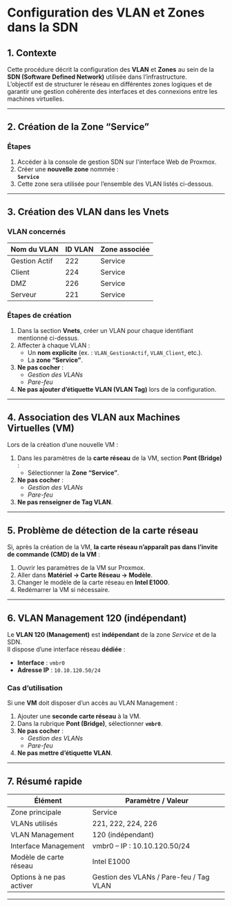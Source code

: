 # Configuration des VLAN et Zones dans la SDN

## 1. Contexte
Cette procédure décrit la configuration des **VLAN** et **Zones** au sein de la **SDN (Software Defined Network)** utilisée dans l’infrastructure.  
L’objectif est de structurer le réseau en différentes zones logiques et de garantir une gestion cohérente des interfaces et des connexions entre les machines virtuelles.

---

## 2. Création de la Zone “Service”

### Étapes
1. Accéder à la console de gestion SDN sur l'interface Web de Proxmox.
2. Créer une **nouvelle zone** nommée :  
   **`Service`**  
3. Cette zone sera utilisée pour l’ensemble des VLAN listés ci-dessous.

---

## 3. Création des VLAN dans les Vnets

### VLAN concernés
| Nom du VLAN     | ID VLAN | Zone associée |
|-----------------|----------|---------------|
| Gestion Actif   | 222      | Service       |
| Client          | 224      | Service       |
| DMZ             | 226      | Service       |
| Serveur         | 221      | Service       |

### Étapes de création
1. Dans la section **Vnets**, créer un VLAN pour chaque identifiant mentionné ci-dessus.  
2. Affecter à chaque VLAN :
   - Un **nom explicite** (ex. : `VLAN_GestionActif`, `VLAN_Client`, etc.).  
   - La **zone “Service”**.  
3. **Ne pas cocher** :
   - *Gestion des VLANs*  
   - *Pare-feu*  
4. **Ne pas ajouter d’étiquette VLAN (VLAN Tag)** lors de la configuration.

---

## 4. Association des VLAN aux Machines Virtuelles (VM)

Lors de la création d’une nouvelle VM :

1. Dans les paramètres de la **carte réseau** de la VM, section **Pont (Bridge)** :
   - Sélectionner la **Zone “Service”**.  
2. **Ne pas cocher** :
   - *Gestion des VLANs*  
   - *Pare-feu*  
3. **Ne pas renseigner de Tag VLAN**.  

---

## 5. Problème de détection de la carte réseau

Si, après la création de la VM, **la carte réseau n’apparaît pas dans l’invite de commande (CMD) de la VM** :

1. Ouvrir les paramètres de la VM sur Proxmox.  
2. Aller dans **Matériel → Carte Réseau → Modèle**.  
3. Changer le modèle de la carte réseau en **Intel E1000**.  
4. Redémarrer la VM si nécessaire.  

---

## 6. VLAN Management 120 (indépendant)

Le **VLAN 120 (Management)** est **indépendant** de la zone *Service* et de la SDN.  
Il dispose d’une interface réseau **dédiée** :  
- **Interface** : `vmbr0`  
- **Adresse IP** : `10.10.120.50/24`  

### Cas d’utilisation
Si une **VM** doit disposer d’un accès au VLAN Management :

1. Ajouter une **seconde carte réseau** à la VM.  
2. Dans la rubrique **Pont (Bridge)**, sélectionner **`vmbr0`**.  
3. **Ne pas cocher** :
   - *Gestion des VLANs*  
   - *Pare-feu*  
4. **Ne pas mettre d’étiquette VLAN**.  

---

## 7. Résumé rapide

| Élément                  | Paramètre / Valeur                     |
|--------------------------|----------------------------------------|
| Zone principale          | Service                                |
| VLANs utilisés           | 221, 222, 224, 226                     |
| VLAN Management          | 120 (indépendant)                      |
| Interface Management     | vmbr0 – IP : 10.10.120.50/24           |
| Modèle de carte réseau   | Intel E1000                            |
| Options à ne pas activer | Gestion des VLANs / Pare-feu / Tag VLAN |

---

